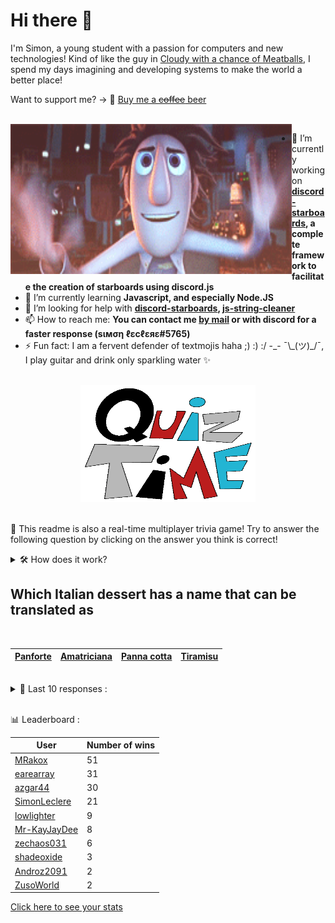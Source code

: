 # Hi there 👋

I'm Simon, a young student with a passion for computers and new technologies!
Kind of like the guy in [Cloudy with a chance of Meatballs](https://www.youtube.com/watch?v=dQw4w9WgXcQ), I spend my days imagining and developing systems to make the world a better place!

Want to support me? -> 🍺 [Buy me a ~~coffee~~ beer](https://www.buymeacoffee.com/SimonLeclere)

<br>

<img width="450" height="240" src="./assets/cloudyWithAChanceOfMeatBalls.gif" align=left>

- 🔭 I’m currently working on **[discord-starboards](https://github.com/SimonLeclere/discord-starboards), a complete framework to facilitate the creation of starboards using discord.js**
- 🌱 I’m currently learning **Javascript, and especially Node.JS**
- 🤔 I’m looking for help with **[discord-starboards](https://github.com/SimonLeclere/discord-starboards), [js-string-cleaner](https://github.com/SimonLeclere/Js-String-Cleaner)**
- 📫 How to reach me: **You can contact me [by mail](mailto:simon-leclere@orange.fr) or with discord for a faster response (sιмση ℓεcℓεяε#5765)**
- ⚡ Fun fact: I am a fervent defender of textmojis haha ;) :) :/ -\_- ¯\\\_(ツ)\_/¯, I play guitar and drink only sparkling water ✨

<br>

<center><img width="280" height="187" src="./assets/quizTime.gif"></center>

<br>

🎲 This readme is also a real-time multiplayer trivia game! Try to answer the following question by clicking on the answer you think is correct!
<details>
  <summary>🛠️ How does it work?</summary>
  Each answer is a link to a pre-filled issue. When you press "Submit new issue", it triggers a Github action workflow that compares your answer with the correct answer, finds a new question and updates the readme.md file. Not bad huh?! This whole process only takes about 20 seconds!
</details>

## Which Italian dessert has a name that can be translated as 

<br>

| [Panforte](https://github.com/SimonLeclere/SimonLeclere/issues/new?title=quiz%7C581%7CPanforte&body=Just%20click%20'Submit%20new%20issue'.) | [Amatriciana](https://github.com/SimonLeclere/SimonLeclere/issues/new?title=quiz%7C581%7CAmatriciana&body=Just%20click%20'Submit%20new%20issue'.) | [Panna cotta](https://github.com/SimonLeclere/SimonLeclere/issues/new?title=quiz%7C581%7CPanna%20cotta&body=Just%20click%20'Submit%20new%20issue'.) | [Tiramisu](https://github.com/SimonLeclere/SimonLeclere/issues/new?title=quiz%7C581%7CTiramisu&body=Just%20click%20'Submit%20new%20issue'.) |
| - | - | - | - | 

<br>

<details>
  <summary>📒 Last 10 responses :</summary>

- **SimonLeclere** answered **78 times** to `How many times a second can a hummingbird flap its wings ?` (Good answer)
- **MRakox** answered **Panna cotta** to `Which Italian dessert has a name that can be translated as ` (Good answer)
- **zechaos031** answered **Mars and Venus** to `Our planet Earth is located between which other planets ?` (Good answer)
- **SimonLeclere** answered **Tracy** to `Which cyclone caused more than three hundred deaths in Mozambique and Zimbabwe ?` (Wrong answer)
- **SimonLeclere** answered **Hagrid** to `Who is the « Harry Potter » Saga of the Care of Magical Creatures ?` (Good answer)
- **SimonLeclere** answered **Rossignol** to `What species of birds still present in Europe gringotte, quiritte or trille ?` (Good answer)
- **SimonLeclere** answered **Terrorist** to `In the film « Enemies Ending », what role does Brad Pitt play ?` (Good answer)
- **SimonLeclere** answered **True** to `In "League of Legends", there exists four different types of Dragon.` (Wrong answer)
- **SimonLeclere** answered **Cipher** to `Who is the main protagonist of "Ace Combat Zero: The Belkan War"?` (Good answer)
- **SimonLeclere** answered **$20** to `If you have a 'sawbuck' how much money do you have?` (Wrong answer)

</details>

<br>

📊 Leaderboard :

| User | Number of wins |
|-|-|
| [MRakox](https://github.com/MRakox) | 51 |
| [earearray](https://github.com/earearray) | 31 |
| [azgar44](https://github.com/azgar44) | 30 |
| [SimonLeclere](https://github.com/SimonLeclere) | 21 |
| [lowlighter](https://github.com/lowlighter) | 9 |
| [Mr-KayJayDee](https://github.com/Mr-KayJayDee) | 8 |
| [zechaos031](https://github.com/zechaos031) | 6 |
| [shadeoxide](https://github.com/shadeoxide) | 3 |
| [Androz2091](https://github.com/Androz2091) | 2 |
| [ZusoWorld](https://github.com/ZusoWorld) | 2 |

[Click here to see your stats](https://github.com/SimonLeclere/SimonLeclere/issues/new?title=MyStats&body=Just%20click%20%27Submit%20new%20issue%27.)
